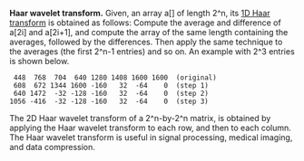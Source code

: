 **Haar wavelet transform.** Given, an array a[] of length 2^n, its [1D Haar transform](http://online.redwoods.cc.ca.us/instruct/darnold/LAPROJ/Fall2002/ames/paper.pdf)  is obtained as follows: Compute the average and difference of a[2i] and a[2i+1], and compute the array of the same length containing the averages, followed by the differences. Then apply the same technique to the averages (the first 2^n-1 entries) and so on. An example with 2^3 entries is shown below.
````
 448  768  704  640 1280 1408 1600 1600  (original)
 608  672 1344 1600 -160   32  -64    0  (step 1)
 640 1472  -32 -128 -160   32  -64    0  (step 2)
1056 -416  -32 -128 -160   32  -64    0  (step 3)
````
The 2D Haar wavelet transform of a 2^n-by-2^n matrix, is obtained by applying the Haar wavelet transform to each row, and then to each column. The Haar wavelet transform is useful in signal processing, medical imaging, and data compression.
